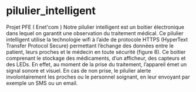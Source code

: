 # pilulier_intelligent
Projet PFE ( Enet'com )
Notre pilulier intelligent est un boitier électronique dans lequel on garantit une 
observation du traitement médical. Ce pilulier intelligent utilise la technologie wifi à l’aide de 
protocole HTTPS (HyperText Transfer Protocol Secure) permettant l’échange des données 
entre le patient, leurs proches et le médecin en toute sécurité (figure 8). Ce boitier comprenant 
le stockage des médicaments, d’un afficheur, des capteurs et des LEDs. En effet, au moment 
de la prise du traitement, l’appareil émet un signal sonore et visuel. En cas de non prise, le
pilulier alerte involontairement les proches ou le personnel soignant, en leur envoyant par
exemple un SMS ou un email.
